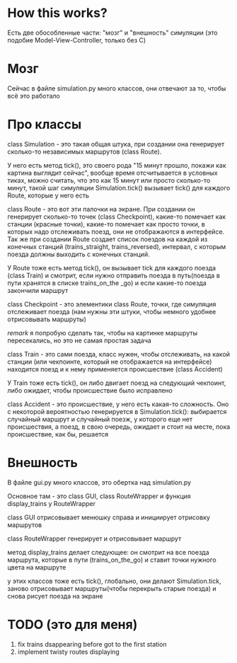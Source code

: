# How this works?

Есть две обособленные части: "мозг" и "внешность" симуляции (это подобие Model-View-Controller, только без C)

# Мозг

Сейчас в файле simulation.py много классов, они отвечают за то, чтобы всё это работало

# Про классы

class Simulation - это такая общая штука, при создании она генерирует сколько-то независимых маршрутов (class Route).

У него есть метод tick(), это своего рода "15 минут прошло, покажи как картина выглядит сейчас", вообще время отсчитывается в условных тиках, можно считать, что это как 15 минут или просто сколько-то минут, такой шаг симуляции
Simulation.tick() вызывает tick() для каждого Route, которые у него есть

class Route - это вот эти палочки на экране. При создании он генерирует сколько-то точек (class Checkpoint), какие-то помечает как станции (красные точки), какие-то помечает как просто точки, в которых надо отслеживать поезд, они не отображаются в интерфейсе.
Так же при создании Route создает список поездов на каждой из конечных станций (trains_straight, trains_reversed), интервал, с которым поезда должны выходить с конечных станций.

У Route тоже есть метод tick(), он вызывает tick для каждого поезда (class Train) и смотрит, если нужно отправить поезда в путь(поезда в пути хранятся в списке trains_on_the _go) и если какие-то поезда закончили маршрут

class Checkpoint - это элементики class Route, точки, где симуляция отслеживает поезда (нам нужны эти штуки, чтобы немного удобнее отрисовывать маршруты)

*remark* я попробую сделать так, чтобы на картинке маршруты пересекались, но это не самая простая задача

class Train - это сами поезда, класс нужен, чтобы отслеживать, на какой станции (или чекпоинте, который не отображается на интерфейсе) находится поезд и к нему применяется происшествие (class Accident)

У Train тоже есть tick(), он либо двигает поезд на следующий чекпоинт, либо ожидает, чтобы происшествие было исправлено

class Accident - это происшествие, у него есть какая-то сложность. Оно с некоторой вероятностью генерируется в Simulation.tick(): выбирается случайный маршрут и случайный поезж, у которого еще нет происшествия, а поезд, в свою очередь, ожидает и стоит на месте, пока происшествие, как бы, решается

# Внешность

В файле gui.py много классов, это обертка над simulation.py

Основное там - это class GUI, class RouteWrapper и функция display_trains у RouteWrapper

class GUI отрисовывает менюшку справа и инициирует отрисовку маршрутов

class RouteWrapper генерирует и отрисовывает маршрут

метод display_trains делает следующее: он смотрит на все поезда маршрута, которые в пути (trains_on_the_go) и ставит точки нужного цвета на маршруте

у этих классов тоже есть tick(), глобально, они делают Simulation.tick, заново отрисовывает маршруты(чтобы перекрыть старые поезда) и снова рисует поезда на экране


# TODO (это для меня)

1. fix trains dsappearing before got to the first station 
2. implement twisty routes displaying 
